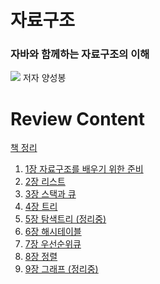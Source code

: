 # 자료구조

<h3>자바와 함께하는 자료구조의 이해</h3>
<img src="https://user-images.githubusercontent.com/66561524/132931237-d6072da4-5451-4834-b56e-e29e97db993b.png">
저자 양성봉

# Review Content

<a href="https://valuable-parsnip-9b0.notion.site/de1a296421f84ac99cca08c29d8131db">책 정리</a>

<ol>
<li><a href="https://www.notion.so/Chapter-01-33b13609d2f5448996191e1090097806">1장 자료구조를 배우기 위한 준비</a></li>
<li><a href="https://www.notion.so/Chapter-02-1875a68d88aa44d3a8988f59902503eb">2장 리스트</a></li>
<li><a href="https://www.notion.so/Chapter-03-6ba69542506b437d92d4d937831bf08b">3장 스택과 큐</a></li>
<li><a href="https://www.notion.so/Chapter-4-abf4e864448245f3aeac97f134b1a742">4장 트리</a></li>
<li><a href="">5장 탐색트리 (정리중)</a></li>
<li><a href="">6장 해시테이블</a></li>
<li><a href="">7장 우선순위큐 </a></li>
<li><a href="">8장 정렬 </a></li>
<li><a href="">9장 그래프 (정리중)</a></li>
</ol>
